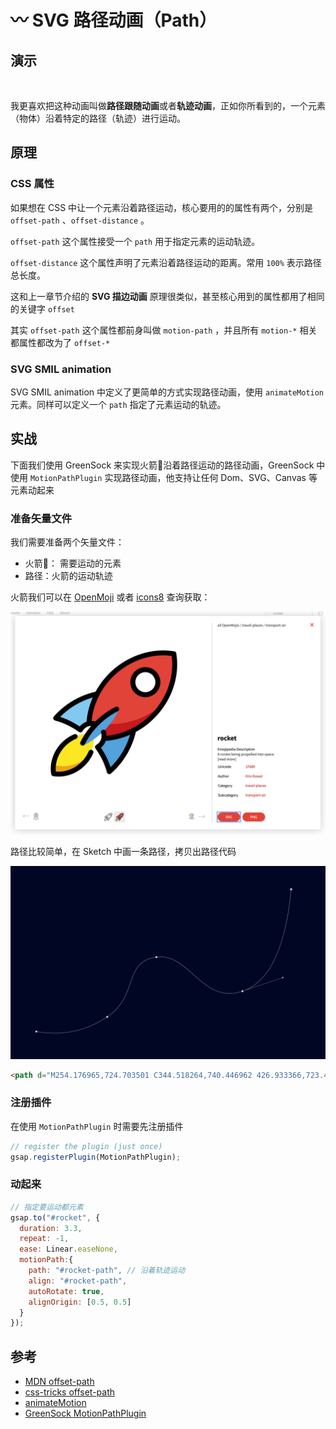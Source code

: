 # 〰️ SVG 路径动画（Path）

## 演示

![]()

我更喜欢把这种动画叫做**路径跟随动画**或者**轨迹动画**，正如你所看到的，一个元素（物体）沿着特定的路径（轨迹）进行运动。

## 原理

### CSS 属性

如果想在 CSS 中让一个元素沿着路径运动，核心要用的的属性有两个，分别是 `offset-path` 、`offset-distance`  。

 `offset-path` 这个属性接受一个 `path` 用于指定元素的运动轨迹。

 `offset-distance` 这个属性声明了元素沿着路径运动的距离。常用 `100%` 表示路径总长度。

这和上一章节介绍的 **SVG 描边动画** 原理很类似，甚至核心用到的属性都用了相同的关键字 `offset` 

其实 `offset-path` 这个属性都前身叫做 `motion-path` ，并且所有 `motion-*` 相关都属性都改为了 `offset-*` 

<EmbedCodepen title="CSS Animating Along a Path Demo" pen="LYpQXxL" />

### SVG SMIL animation

SVG SMIL animation 中定义了更简单的方式实现路径动画，使用 `animateMotion` 元素。同样可以定义一个 `path` 指定了元素运动的轨迹。

<EmbedCodepen title="SVG Animating Along a Path Demo" pen="dyYdQYR" />

## 实战

下面我们使用 GreenSock 来实现火箭🚀沿着路径运动的路径动画，GreenSock 中使用 `MotionPathPlugin` 实现路径动画，他支持让任何 Dom、SVG、Canvas 等元素动起来

### 准备矢量文件

我们需要准备两个矢量文件：

- 火箭🚀： 需要运动的元素
- 路径：火箭的运动轨迹

火箭我们可以在 [OpenMoji](https://openmoji.org/library/#search=rocket)  或者 [icons8](https://icons8.com/icons/set/rocket) 查询获取：

![chapter6-2](./public/chapter6-2.png)

路径比较简单，在 Sketch 中画一条路径，拷贝出路径代码

![chapter6-3](./public/chapter6-3.png)

```html
<path d="M254.176965,724.703501 C344.518264,740.446962 426.933366,723.447117 501.422273,673.703966 C613.155634,599.08924 556.372552,480.989479 673.298424,465.529966 C790.224296,450.070453 833.25236,631.21486 973.972003,584.009185 C1067.7851,552.538735 1124.45691,434.26844 1143.98743,229.1983" id="rocket-path"></path>
```

### 注册插件

在使用 `MotionPathPlugin` 时需要先注册插件

```js
// register the plugin (just once)
gsap.registerPlugin(MotionPathPlugin);
```

### 动起来

```js
// 指定要运动都元素
gsap.to("#rocket", {
  duration: 3.3, 
  repeat: -1,
  ease: Linear.easeNone,
  motionPath:{
    path: "#rocket-path", // 沿着轨迹运动
    align: "#rocket-path",
    autoRotate: true,
    alignOrigin: [0.5, 0.5]
  }
});
```

<EmbedCodepen title="GSAP Animating Along a Path Demo" pen="KKdQrQK" :height="480" />

## 参考

- [MDN offset-path](https://developer.mozilla.org/en-US/docs/Web/CSS/offset-path)
- [css-tricks offset-path](https://css-tricks.com/almanac/properties/o/offset-path/)
- [animateMotion](https://developer.mozilla.org/en-US/docs/Web/SVG/Element/animateMotion)
- [GreenSock MotionPathPlugin](https://greensock.com/motionpath/)
